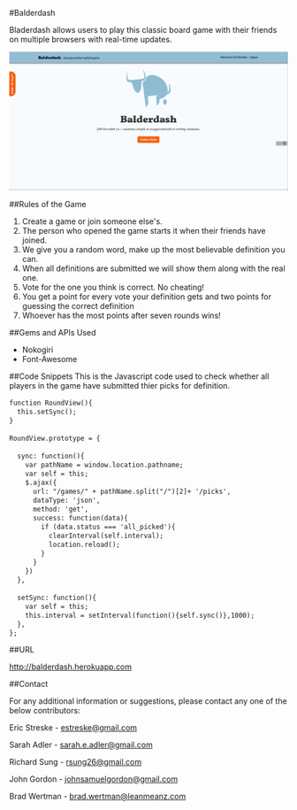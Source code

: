 #Balderdash

Bladerdash allows users to play this classic board game with their friends on multiple browsers with real-time updates.

![](./doc/screenshots/Screenshot.png)

##Rules of the Game
1. Create a game or join someone else's.
2. The person who opened the game starts it when their friends have joined.
3. We give you a random word, make up the most believable definition you can.
4. When all definitions are submitted we will show them along with the real one.
5. Vote for the one you think is correct. No cheating!
6. You get a point for every vote your definition gets and two points for guessing the correct    definition
7. Whoever has the most points after seven rounds wins!

##Gems and APIs Used

- Nokogiri
- Font-Awesome


##Code Snippets
This is the Javascript code used to check whether all players in the game have submitted thier picks for definition.  

```
function RoundView(){
  this.setSync();
}

RoundView.prototype = {
  
  sync: function(){
    var pathName = window.location.pathname;
    var self = this;
    $.ajax({
      url: "/games/" + pathName.split("/")[2]+ '/picks',
      dataType: 'json',
      method: 'get',
      success: function(data){
        if (data.status === 'all_picked'){
          clearInterval(self.interval); 
          location.reload();
        }
      }
    })
  },

  setSync: function(){
    var self = this;
    this.interval = setInterval(function(){self.sync()},1000);
  },
};
```

##URL

http://balderdash.herokuapp.com

##Contact

For any additional information or suggestions, please contact any one of the below contributors:

Eric Streske - estreske@gmail.com

Sarah Adler - sarah.e.adler@gmail.com

Richard Sung - rsung26@gmail.com

John Gordon - johnsamuelgordon@gmail.com

Brad Wertman - brad.wertman@leanmeanz.com  